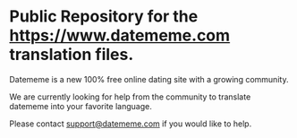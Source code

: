 # Public Repository for the <https://www.datememe.com> translation files.


Datememe is a new 100% free online dating site with a growing community.

We are currently looking for help from the community to translate datememe into your favorite language.  

Please contact support@datememe.com if you would like to help.  
